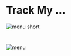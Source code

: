# Track My ...

![menu short](https://github.com/withapoll/Track-My-.../assets/59768263/a542e843-94d8-424e-a54d-fa6105376c76)
#
![menu](https://github.com/withapoll/TrackMy.../assets/59768263/0a730c24-3ba4-4b00-a5c1-05f127cd431d)

